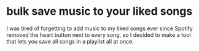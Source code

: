# bulk save music to your liked songs

I was tired of forgetting to add music to my liked songs ever since Spotify removed the heart button next to every song, so I decided to make a tool that lets you save all songs in a playlist all at once.


